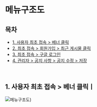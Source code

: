 # 메뉴구조도

## 목차
- [1. 사용자 최초 접속 > 베너 클릭]()
- [2. 최초 접속 > 회원가입 > 최근 게시물 클릭]()
- [3. 최초 접속 > 구글 로그인]()
- [4. 관리자 > 공지 사항 > 공지 수정 > 저장]()

<br>

## 1. 사용자 최초 접속 > 베너 클릭ㅣ
![메뉴구조도](https://github.com/giwon512/fashion-web-service/assets/122147324/57c72097-2b87-4dc4-a6bf-e12abaaee6e7))
